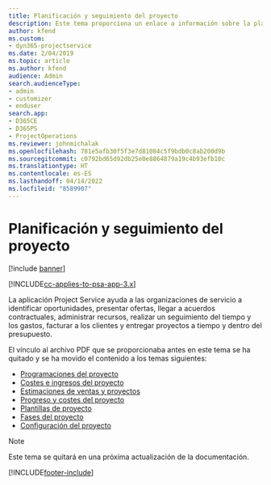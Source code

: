 ```yaml
---
title: Planificación y seguimiento del proyecto
description: Este tema proporciona un enlace a información sobre la planificación y el seguimiento en Project Service Automation.
author: kfend
ms.custom:
- dyn365-projectservice
ms.date: 2/04/2019
ms.topic: article
ms.author: kfend
audience: Admin
search.audienceType:
- admin
- customizer
- enduser
search.app:
- D365CE
- D365PS
- ProjectOperations
ms.reviewer: johnmichalak
ms.openlocfilehash: 781e5afb30f5f3e7d81084c5f9bdb0c8ab200d9b
ms.sourcegitcommit: c0792bd65d92db25e0e8864879a19c4b93efb10c
ms.translationtype: HT
ms.contentlocale: es-ES
ms.lasthandoff: 04/14/2022
ms.locfileid: "8589907"
---
```

# <a name="project-planning-and-tracking"></a>Planificación y seguimiento del proyecto

[!include [banner](../../includes/psa-now-project-operations.md)]

[!INCLUDE[cc-applies-to-psa-app-3.x](../../includes/cc-applies-to-psa-app-3x.md)]

La aplicación Project Service ayuda a las organizaciones de servicio a identificar oportunidades, presentar ofertas, llegar a acuerdos contractuales, administrar recursos, realizar un seguimiento del tiempo y los gastos, facturar a los clientes y entregar proyectos a tiempo y dentro del presupuesto. 

El vínculo al archivo PDF que se proporcionaba antes en este tema se ha quitado y se ha movido el contenido a los temas siguientes:

- [Programaciones del proyecto](../project-creating.md)
- [Costes e ingresos del proyecto](../project-estimating.md)
- [Estimaciones de ventas y proyectos](../project-leveraging.md)
- [Progreso y costes del proyecto](../project-tracking.md)
- [Plantillas de proyecto](../project-templates.md)
- [Fases del proyecto](../project-stages.md)
- [Configuración del proyecto](../project-settings.md)

> [!NOTE]
> Este tema se quitará en una próxima actualización de la documentación. 


[!INCLUDE[footer-include](../../includes/footer-banner.md)]
